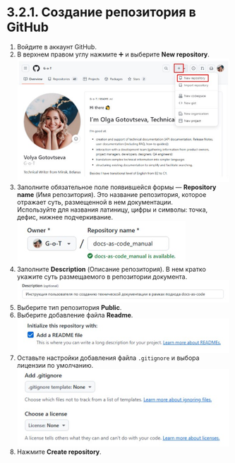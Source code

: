 # 3.2.1. Создание репозитория в GitHub
1) Войдите в аккаунт GitHub.  
2) В верхнем правом углу нажмите ➕ и выберите **New repository**.  
![Скриншот](../../images/createRep/newRep.jpg)  
3) Заполните обязательное поле появившейся формы — **Repository name** (Имя репозитория). Это название репозитория, которое отражает суть, размещенной в нем документации.  
Используйте для названия латиницу, цифры и символы: точка, дефис, нижнее подчеркивание.  
![Скриншот](../../images/createRep/repName.jpg)  
4) Заполните **Description** (Описание репозитория). В нем кратко укажите суть размещаемого в репозитории документа.  
![Скриншот](../../images/createRep/repDesc.jpg)  
5) Выберите тип репозитория **Public**.  
6) Выберите добавление файла **Readme**.  
![Скриншот](../../images/createRep/readme.jpg)  
7) Оставьте настройки добавления файла `.gitignore` и выбора лицензии по умолчанию.  
![Скриншот](../../images/createRep/default.jpg)  
8) Нажмите **Create repository**.
